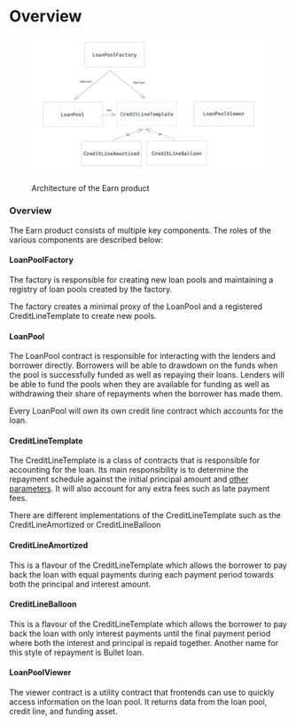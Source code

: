 # Overview

<figure><img src="../.gitbook/assets/image (5).png" alt=""><figcaption><p>Architecture of the Earn product</p></figcaption></figure>

### Overview

The Earn product consists of multiple key components. The roles of the various components are described below:

#### LoanPoolFactory

The factory is responsible for creating new loan pools and maintaining a registry of loan pools created by the factory.&#x20;

The factory creates a minimal proxy of the LoanPool and a registered CreditLineTemplate to create new pools.

#### LoanPool

The LoanPool contract is responsible for interacting with the lenders and borrower directly. Borrowers will be able to drawdown on the funds when the pool is successfully funded as well as repaying their loans. Lenders will be able to fund the pools when they are available for funding as well as withdrawing their share of repayments when the borrower has made them.

Every LoanPool will own its own credit line contract which accounts for the loan.

#### CreditLineTemplate

The CreditLineTemplate is a class of contracts that is responsible for accounting for the loan. Its main responsibility is to determine the repayment schedule against the initial principal amount and [other parameters](glossary.md). It will also account for any extra fees such as late payment fees.&#x20;

There are different implementations of the CreditLineTemplate such as the CreditLineAmortized or CreditLineBalloon

#### CreditLineAmortized

This is a flavour of the CreditLineTemplate which allows the borrower to pay back the loan with equal payments during each payment period towards both the principal and interest amount.

#### CreditLineBalloon

This is a flavour of the CreditLineTemplate which allows the borrower to pay back the loan with only interest payments until the final payment period where both the interest and principal is repaid together. Another name for this style of repayment is Bullet loan.

#### LoanPoolViewer

The viewer contract is a utility contract that frontends can use to quickly access information on the loan pool. It returns data from the loan pool, credit line, and funding asset.
